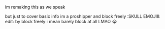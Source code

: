 im remaking this as we speak

but just to cover basic info im a proshipper and block freely :SKULL EMOJIII:
edit: by block freely i mean barely block at all LMAO 😭
